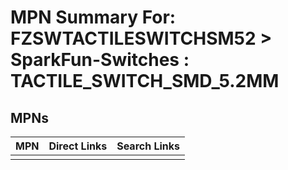 



# MPN Summary For: FZSWTACTILESWITCHSM52 > SparkFun-Switches : TACTILE_SWITCH_SMD_5.2MM

## MPNs
  

|MPN|Direct Links|Search Links|
| :--- | :--- | :--- |
||||
